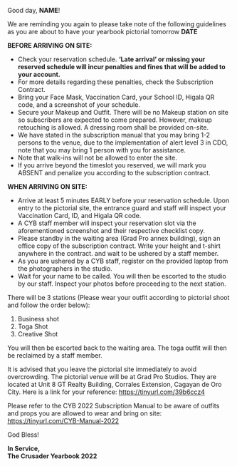 Good day, __NAME__!

<!---
Here is your test image [link](LINK)
-->
We are reminding you again to please take note of the following guidelines as you are about to have your yearbook pictorial tomorrow __DATE__

__BEFORE ARRIVING ON SITE:__  

- Check your reservation schedule. __‘Late arrival’ or missing your reserved schedule will incur penalties and fines that will be added to your account.__
-  For more details regarding these penalties, check the Subscription Contract.  
- Bring your Face Mask, Vaccination Card, your School ID, Higala QR code, and a screenshot of your schedule.  
- Secure your Makeup and Outfit.  There will be no Makeup station on site so subscribers are expected to come prepared. However, makeup retouching is allowed. A dressing room shall be provided on-site.  
- We have stated in the subscription manual that you may bring 1-2 persons to the venue, due to the implementation of alert level 3 in CDO, note that you may bring 1 person with you for assistance.  
- Note that walk-ins will not be allowed to enter the site.  
- If you arrive beyond the timeslot you reserved, we will mark you ABSENT and penalize you according to the subscription contract.  
 
__WHEN ARRIVING ON SITE:__  

- Arrive at least 5 minutes EARLY before your reservation schedule.  Upon entry to the pictorial site, the entrance guard and staff will inspect your Vaccination Card, ID, and Higala QR code.
- A CYB staff member will inspect your reservation slot via the aforementioned screenshot and their respective checklist copy.  
- Please standby in the waiting area (Grad Pro annex building), sign an office copy of the subscription contract. Write your height and t-shirt anywhere in the contract. and wait to be ushered by a staff member.  
- As you are ushered by a CYB staff, register on the provided laptop from the photographers in the studio.  
- Wait for your name to be called. You will then be escorted to the studio by our staff. Inspect your photos before proceeding to the next station.  
 
There will be 3 stations (Please wear your outfit according to pictorial shoot and follow the order below): 

1. Business shot  
2. Toga Shot  
3. Creative Shot  
 
You will then be escorted back to the waiting area. The toga outfit will then be reclaimed by a staff member. 

It is advised that you leave the pictorial site immediately to avoid overcrowding. The pictorial venue will be at Grad Pro Studios. They are located at Unit 8 GT Realty Building, Corrales Extension, Cagayan de Oro City. Here is a link for your reference: https://tinyurl.com/39b6ccz4
 
Please refer to the CYB 2022 Subscription Manual to be aware of outfits and props you are allowed to wear and bring on site: https://tinyurl.com/CYB-Manual-2022 

God Bless!

__In Service,   
The Crusader Yearbook 2022__